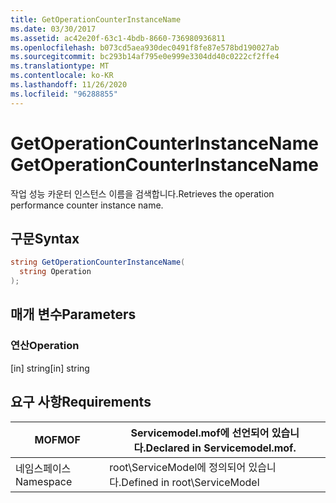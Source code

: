 ```yaml
---
title: GetOperationCounterInstanceName
ms.date: 03/30/2017
ms.assetid: ac42e20f-63c1-4bdb-8660-736980936811
ms.openlocfilehash: b073cd5aea930dec0491f8fe87e578bd190027ab
ms.sourcegitcommit: bc293b14af795e0e999e3304dd40c0222cf2ffe4
ms.translationtype: MT
ms.contentlocale: ko-KR
ms.lasthandoff: 11/26/2020
ms.locfileid: "96288855"
---
```

# <a name="getoperationcounterinstancename"></a><span data-ttu-id="bd967-102">GetOperationCounterInstanceName</span><span class="sxs-lookup"><span data-stu-id="bd967-102">GetOperationCounterInstanceName</span></span>

<span data-ttu-id="bd967-103">작업 성능 카운터 인스턴스 이름을 검색합니다.</span><span class="sxs-lookup"><span data-stu-id="bd967-103">Retrieves the operation performance counter instance name.</span></span>  
  
## <a name="syntax"></a><span data-ttu-id="bd967-104">구문</span><span class="sxs-lookup"><span data-stu-id="bd967-104">Syntax</span></span>  
  
```csharp
string GetOperationCounterInstanceName(  
  string Operation  
);  
```  
  
## <a name="parameters"></a><span data-ttu-id="bd967-105">매개 변수</span><span class="sxs-lookup"><span data-stu-id="bd967-105">Parameters</span></span>  
  
### <a name="operation"></a><span data-ttu-id="bd967-106">연산</span><span class="sxs-lookup"><span data-stu-id="bd967-106">Operation</span></span>  

 <span data-ttu-id="bd967-107">[in] string</span><span class="sxs-lookup"><span data-stu-id="bd967-107">[in] string</span></span>  
  
## <a name="requirements"></a><span data-ttu-id="bd967-108">요구 사항</span><span class="sxs-lookup"><span data-stu-id="bd967-108">Requirements</span></span>  
  
|<span data-ttu-id="bd967-109">MOF</span><span class="sxs-lookup"><span data-stu-id="bd967-109">MOF</span></span>|<span data-ttu-id="bd967-110">Servicemodel.mof에 선언되어 있습니다.</span><span class="sxs-lookup"><span data-stu-id="bd967-110">Declared in Servicemodel.mof.</span></span>|  
|---------|-----------------------------------|  
|<span data-ttu-id="bd967-111">네임스페이스</span><span class="sxs-lookup"><span data-stu-id="bd967-111">Namespace</span></span>|<span data-ttu-id="bd967-112">root\ServiceModel에 정의되어 있습니다.</span><span class="sxs-lookup"><span data-stu-id="bd967-112">Defined in root\ServiceModel</span></span>|
